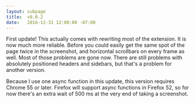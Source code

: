 ```yaml
---
layout: subpage
title:  v0.0.2
date:   2016-12-31 12:00:00 -07:00
---
```

First update! This actually comes with rewriting most of the extension. It is now much more reliable. Before you could easily get the same spot of the page twice in the screenshot, and horizontal scrollbars on every frame as well. Most of those problems are gone now. There are still problems with absolutely positioned headers and sidebars, but that's a problem for another version.

Because I use one async function in this update, this version requires Chrome 55 or later. Firefox will support async functions in Firefox 52, so for now there's an extra wait of 500 ms at the very end of taking a screenshot.
